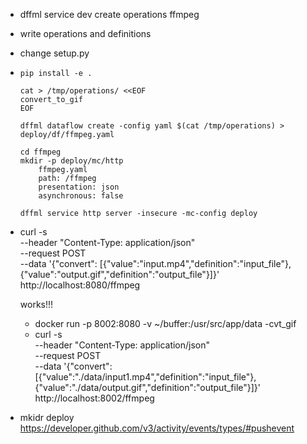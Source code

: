 * dffml service dev create operations ffmpeg
* write operations and definitions
* change setup.py
*
    ```
    pip install -e .

    cat > /tmp/operations/ <<EOF
    convert_to_gif
    EOF

    dffml dataflow create -config yaml $(cat /tmp/operations) > deploy/df/ffmpeg.yaml

    cd ffmpeg
    mkdir -p deploy/mc/http
        ffmpeg.yaml
        path: /ffmpeg
        presentation: json
        asynchronous: false

    dffml service http server -insecure -mc-config deploy

    ```

* curl -s \
  --header "Content-Type: application/json" \
  --request POST \
  --data '{"convert": [{"value":"input.mp4","definition":"input_file"},{"value":"output.gif","definition":"output_file"}]}' \
  http://localhost:8080/ffmpeg

  works!!!

  * docker run -p 8002:8080 -v ~/buffer:/usr/src/app/data -cvt_gif
  * curl -s \
  --header "Content-Type: application/json" \
  --request POST \
  --data '{"convert": [{"value":"./data/input1.mp4","definition":"input_file"},{"value":"./data/output.gif","definition":"output_file"}]}' \
  http://localhost:8002/ffmpeg


* mkidr deploy
https://developer.github.com/v3/activity/events/types/#pushevent